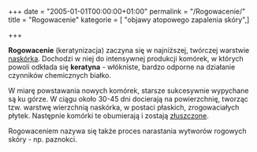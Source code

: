 +++
date = "2005-01-01T00:00:00+01:00"
permalink = "/Rogowacenie/"
title = "Rogowacenie"
kategorie = [ "objawy atopowego zapalenia skóry",]

+++

**Rogowacenie** (keratynizacja) zaczyna się w najniższej, twórczej warstwie [naskórka](/atopedia/Naskórek). Dochodzi w niej do intensywnej produkcji komórek, w których powoli odkłada się **keratyna** - włókniste, bardzo odporne na działanie czynników chemicznych białko.

W miarę powstawania nowych komórek, starsze sukcesywnie wypychane są ku górze. W ciągu około 30-45 dni docierają na powierzchnię, tworząc tzw. warstwę wierzchnią naskórka, w postaci płaskich, zrogowaciałych płytek. Następnie komórki te obumierają i zostają [złuszczone](/atopedia/Łuszczenie).

Rogowaceniem nazywa się także proces narastania wytworów rogowych skóry - np. paznokci.

